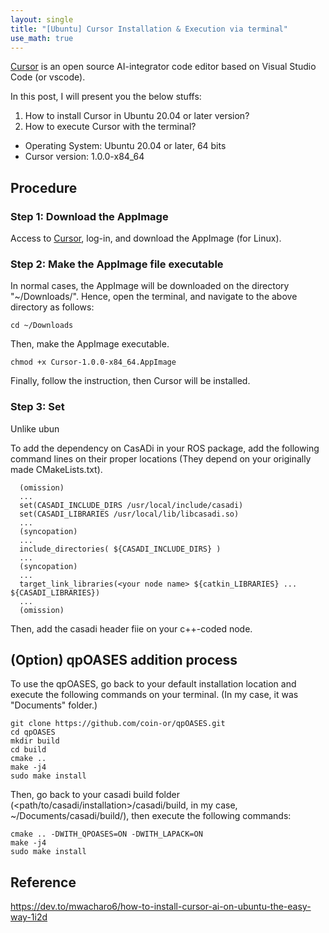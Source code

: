 ```yaml
---
layout: single
title: "[Ubuntu] Cursor Installation & Execution via terminal"
use_math: true
---
```

[Cursor](https://cursor.sh/) is an open source AI-integrator code editor based on Visual Studio Code (or vscode).

In this post, I will present you the below stuffs:
1) How to install Cursor in Ubuntu 20.04 or later version?
2) How to execute Cursor with the terminal?

* Operating System: Ubuntu 20.04 or later, 64 bits
* Cursor version: 1.0.0-x84_64

## Procedure
### Step 1: Download the AppImage
Access to [Cursor](https://cursor.sh/), log-in, and download the AppImage (for Linux). 

### Step 2: Make the AppImage file executable
In normal cases, the AppImage will be downloaded on the directory "~/Downloads/".
Hence, open the terminal, and navigate to the above directory as follows:
```
cd ~/Downloads
```

Then, make the AppImage executable.
```
chmod +x Cursor-1.0.0-x84_64.AppImage
```

Finally, follow the instruction, then Cursor will be installed.

### Step 3: Set 
Unlike ubun

To add the dependency on CasADi in your ROS package, add the following command lines on their proper locations (They depend on your originally made CMakeLists.txt).
```
  (omission)
  ...
  set(CASADI_INCLUDE_DIRS /usr/local/include/casadi)
  set(CASADI_LIBRARIES /usr/local/lib/libcasadi.so)
  ...
  (syncopation)
  ...
  include_directories( ${CASADI_INCLUDE_DIRS} )
  ...
  (syncopation)
  ...
  target_link_libraries(<your node name> ${catkin_LIBRARIES} ... ${CASADI_LIBRARIES})
  ...
  (omission)
```
Then, add the casadi header fiie on your c++-coded node.

## (Option) qpOASES addition process

To use the qpOASES, go back to your default installation location and execute the following commands on your terminal. (In my case, it was "Documents" folder.)
```
git clone https://github.com/coin-or/qpOASES.git
cd qpOASES
mkdir build
cd build
cmake ..
make -j4
sudo make install
```
Then, go back to your casadi build folder (<path/to/casadi/installation>/casadi/build, in my case, ~/Documents/casadi/build/), then execute the following commands:
```
cmake .. -DWITH_QPOASES=ON -DWITH_LAPACK=ON
make -j4
sudo make install
```

## Reference
https://dev.to/mwacharo6/how-to-install-cursor-ai-on-ubuntu-the-easy-way-1i2d


